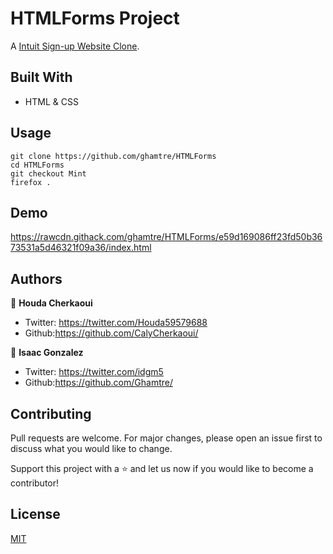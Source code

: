 # HTMLForms Project
A [Intuit Sign-up Website Clone](https://accounts.intuit.com/signup.html).

## Built With
- HTML & CSS

## Usage
```Git
git clone https://github.com/ghamtre/HTMLForms
cd HTMLForms
git checkout Mint
firefox .
```

## Demo
https://rawcdn.githack.com/ghamtre/HTMLForms/e59d169086ff23fd50b3673531a5d46321f09a36/index.html

## Authors
👩 **Houda Cherkaoui**
- Twitter: https://twitter.com/Houda59579688
- Github:https://github.com/CalyCherkaoui/

👨 **Isaac Gonzalez**
- Twitter: https://twitter.com/idgm5
- Github:https://github.com/Ghamtre/

## Contributing
Pull requests are welcome. For major changes, please open an issue first to discuss what you would like to change.

Support this project with a ⭐️ and let us now if you would like to become a contributor!

## License
[MIT](https://github.com/ghamtre/HTMLForms/community/license/new?template=MIT)
